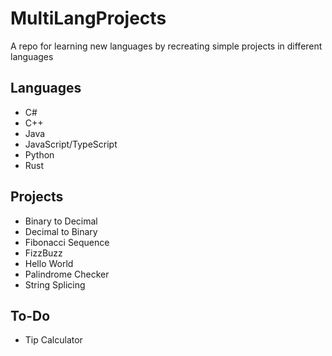 # MultiLangProjects

A repo for learning new languages by recreating simple projects in different languages

## Languages
- C#
- C++
- Java
- JavaScript/TypeScript
- Python
- Rust

## Projects
- Binary to Decimal
- Decimal to Binary
- Fibonacci Sequence
- FizzBuzz
- Hello World
- Palindrome Checker
- String Splicing

## To-Do
- Tip Calculator
